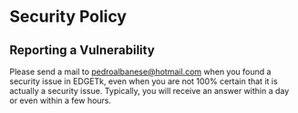 # Security Policy

## Reporting a Vulnerability

Please send a mail to pedroalbanese@hotmail.com when you found a security issue in EDGETk, even when you are not 100% certain 
that it is actually a security issue. Typically, you will receive an answer within a day or even within a few hours.
